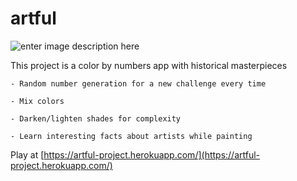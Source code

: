 ﻿# artful
![enter image description here](https://i.imgur.com/3X1iLxB.png)

This project is a color by numbers app with historical masterpieces

	- Random number generation for a new challenge every time
	
	- Mix colors
	
	- Darken/lighten shades for complexity
	
	- Learn interesting facts about artists while painting
	
Play at [https://artful-project.herokuapp.com/](https://artful-project.herokuapp.com/)
